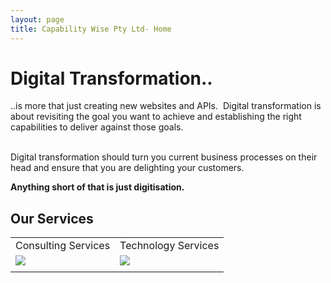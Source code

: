 ```yaml
---
layout: page
title: Capability Wise Pty Ltd- Home
---
```


# Digital Transformation..

..is more that just creating new websites and APIs.  Digital transformation is about revisiting the goal you want to achieve and establishing the right capabilities to deliver against those goals.

<br/>
Digital transformation should turn you current business processes on their head and ensure that you are delighting your customers.

**Anything short of that is just digitisation.**


<div class="content-block-2">
<h2>Our Services</h2>

<table>
<tr>
<td>Consulting Services</td>
<td>Technology Services</td>
</tr>
<tr>
<td><img src="{{site.url | absolute}}/images/product-2.png"/></td>
<td><img src="{{site.url | absolute}}/images/product-3.png"/></td>
</tr>
<tr>
<td></td>
<td></td>
</tr>
</table>

</div>
